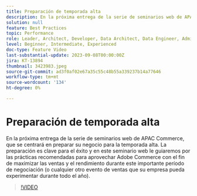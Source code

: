 ```yaml
---
title: Preparación de temporada alta
description: En la próxima entrega de la serie de seminarios web de APAC Commerce, que se centrará en preparar su negocio para la temporada alta. La preparación es clave para el éxito y en este seminario web le guiaremos por las prácticas recomendadas para aprovechar Adobe Commerce con el fin de maximizar las ventas y el rendimiento durante este importante período de negociación (o cualquier otro evento de ventas que su empresa pueda experimentar durante todo el año).
solution: null
feature: Best Practices
topic: Performance
role: Leader, Architect, Developer, Data Architect, Data Engineer, Admin, User
level: Beginner, Intermediate, Experienced
doc-type: Feature Video
last-substantial-update: 2023-09-08T00:00:00Z
jira: KT-13894
thumbnail: 3423983.jpeg
source-git-commit: ad3f0af02e67a35c55c48b55a339237b14a77646
workflow-type: tm+mt
source-wordcount: '134'
ht-degree: 0%

---
```



# Preparación de temporada alta

En la próxima entrega de la serie de seminarios web de APAC Commerce, que se centrará en preparar su negocio para la temporada alta. La preparación es clave para el éxito y en este seminario web le guiaremos por las prácticas recomendadas para aprovechar Adobe Commerce con el fin de maximizar las ventas y el rendimiento durante este importante período de negociación (o cualquier otro evento de ventas que su empresa pueda experimentar durante todo el año).

>[!VIDEO](https://video.tv.adobe.com/v/3423983/?learn=on)

